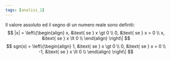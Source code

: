 ```yaml
---
tags: [analisi_1]
---
```

Il valore assoluto ed il segno di un numero reale sono definiti:
$$
|x| = \left\{\begin{align}
x, &\text{ se } x \gt 0 \\
0, &\text{ se } x = 0 \\
x, &\text{ se } x \lt 0 \\
\end{align}
\right\|
$$
$$
sgn(x) = \left\{\begin{align}
1, &\text{ se } x \gt 0 \\
0, &\text{ se } x = 0 \\
-1, &\text{ se } x \lt 0 \\
\end{align}
\right\|
$$
